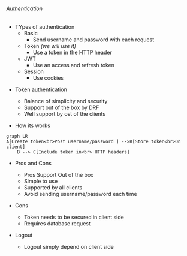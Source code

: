 ###### Authentication

-   TYpes of authentication
    -   Basic
        -   Send username and password with each request
    -   Token _(we will use it)_
        -   Use a token in the HTTP header
    -   JWT
        -   Use an access and refresh token
    -   Session
        -   Use cookies

*   Token authentication

    -   Balance of simplicity and security
    -   Support out of the box by DRF
    -   Well support by ost of the clients

*   How its works

```mermaid
graph LR
A[Create token<br>Post username/password ] -->B[Store token<br>On client]
    B --> C[Include token in<br> HTTP headers]
```

* Pros and Cons
    * Pros Support Out of the box
    * Simple to use
    * Supported by all clients
    * Avoid sending username/password each time
* Cons
    * Token needs to be secured in client side
    * Requires database request

* Logout
    * Logout simply depend on client side

